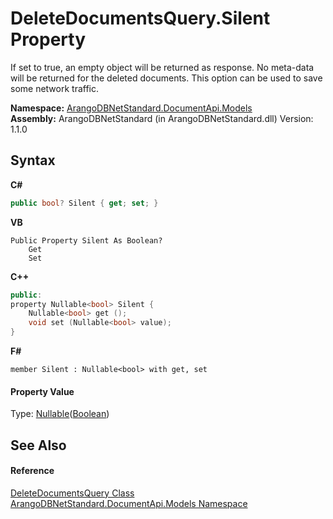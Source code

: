 # DeleteDocumentsQuery.Silent Property 
 

If set to true, an empty object will be returned as response. No meta-data will be returned for the deleted documents. This option can be used to save some network traffic.

**Namespace:**&nbsp;<a href="81a73561-cfc6-64b8-9923-29f0333f4867">ArangoDBNetStandard.DocumentApi.Models</a><br />**Assembly:**&nbsp;ArangoDBNetStandard (in ArangoDBNetStandard.dll) Version: 1.1.0

## Syntax

**C#**<br />
``` C#
public bool? Silent { get; set; }
```

**VB**<br />
``` VB
Public Property Silent As Boolean?
	Get
	Set
```

**C++**<br />
``` C++
public:
property Nullable<bool> Silent {
	Nullable<bool> get ();
	void set (Nullable<bool> value);
}
```

**F#**<br />
``` F#
member Silent : Nullable<bool> with get, set

```


#### Property Value
Type: <a href="https://docs.microsoft.com/dotnet/api/system.nullable-1" target="_blank" rel="noopener noreferrer">Nullable</a>(<a href="https://docs.microsoft.com/dotnet/api/system.boolean" target="_blank" rel="noopener noreferrer">Boolean</a>)

## See Also


#### Reference
<a href="d4dc5177-3a85-3bf8-b1c3-cc9c23b7a233">DeleteDocumentsQuery Class</a><br /><a href="81a73561-cfc6-64b8-9923-29f0333f4867">ArangoDBNetStandard.DocumentApi.Models Namespace</a><br />